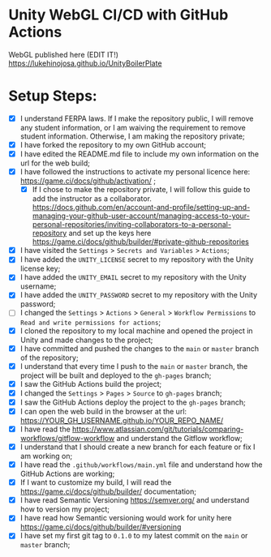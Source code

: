 # Unity WebGL CI/CD with GitHub Actions

WebGL published here (EDIT IT!) https://lukehinojosa.github.io/UnityBoilerPlate

# Setup Steps:

- [X] I understand FERPA laws. If I make the repository public, I will remove any student information, or I am waiving the requirement to remove student information. Otherwise, I am making the repository private;
- [X] I have forked the repository to my own GitHub account;
- [X] I have edited the README.md file to include my own information on the url for the web build;
- [X] I have followed the instructions to activate my personal licence here: https://game.ci/docs/github/activation/ ;
    - [X] If I chose to make the repository private, I will follow this guide to add the instructor as a collaborator. https://docs.github.com/en/account-and-profile/setting-up-and-managing-your-github-user-account/managing-access-to-your-personal-repositories/inviting-collaborators-to-a-personal-repository and set up the keys here https://game.ci/docs/github/builder/#private-github-repositories
- [X] I have visited the `Settings` > `Secrets and Variables` > `Actions`;
- [X] I have added the `UNITY_LICENSE` secret to my repository with the Unity license key;
- [X] I have added the `UNITY_EMAIL` secret to my repository with the Unity username;
- [X] I have added the `UNITY_PASSWORD` secret to my repository with the Unity password;
- [ ] I changed the `Settings` > `Actions` > `General` > `Workflow Permissions` to `Read and write permissions for actions`;
- [X] I cloned the repository to my local machine and opened the project in Unity and made changes to the project;
- [X] I have committed and pushed the changes to the `main` or `master` branch of the repository;
- [X] I understand that every time I push to the `main` or `master` branch, the project will be built and deployed to the `gh-pages` branch;
- [X] I saw the GitHub Actions build the project;
- [X] I changed the `Settings` > `Pages` > `Source` to `gh-pages` branch;
- [X] I saw the GitHub Actions deploy the project to the `gh-pages` branch;
- [X] I can open the web build in the browser at the url: https://YOUR_GH_USERNAME.github.io/YOUR_REPO_NAME/
- [X] I have read the https://www.atlassian.com/git/tutorials/comparing-workflows/gitflow-workflow and understand the Gitflow workflow;
- [X] I understand that I should create a new branch for each feature or fix I am working on;
- [X] I have read the `.github/workflows/main.yml` file and understand how the GitHub Actions are working;
- [X] If I want to customize my build, I will read the https://game.ci/docs/github/builder/ documentation; 
- [X] I have read Semantic Versioning https://semver.org/ and understand how to version my project;
- [X] I have read how Semantic versioning would work for unity here https://game.ci/docs/github/builder/#versioning 
- [X] I have set my first git tag to `0.1.0` to my latest commit on the `main` or `master` branch;
